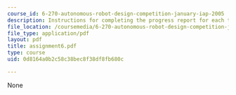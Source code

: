 ```yaml
---
course_id: 6-270-autonomous-robot-design-competition-january-iap-2005
description: Instructions for completing the progress report for each team.
file_location: /coursemedia/6-270-autonomous-robot-design-competition-january-iap-2005/0d8164a0b2c58c38bec8f38df8fb680c_assignment6.pdf
file_type: application/pdf
layout: pdf
title: assignment6.pdf
type: course
uid: 0d8164a0b2c58c38bec8f38df8fb680c

---
```

None